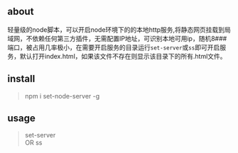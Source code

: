## about

轻量级的node脚本，可以开启node环境下的的本地http服务,将静态网页挂载到局域网，不依赖任何第三方插件，无需配置IP地址，可识别本地可用ip，随机8###端口，被占用几率极小，在需要开启服务的目录运行`set-server`或`ss`即可开启服务，默认打开index.html，如果该文件不存在则显示该目录下的所有.html文件。
## install

> npm i set-node-server -g

## usage

> set-server   
> OR  ss
